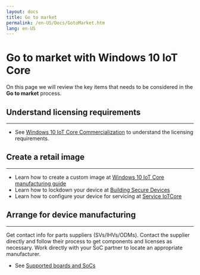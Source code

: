 ```yaml
---
layout: docs
title: Go to market
permalink: /en-US/Docs/GotoMarket.htm
lang: en-US
---
```


# Go to market with Windows 10 IoT Core 
On this page we will review the key items that needs to be considered in the **Go to market** process. 

## Understand licensing requirements
___

* See [Windows 10 IoT Core Commercialization](https://www.windowsforiotdevices.com/) to understand the licensing requirements.

## Create a retail image
___

* Learn how to create a custom image at [Windows 10 IoT Core manufacturing guide](https://msdn.microsoft.com/windows/hardware/commercialize/manufacture/iot/iot-core-manufacturing-guide)
* Learn how to lockdown your device at [Building Secure Devices]({{site.baseurl}}/{{page.lang}}/Docs/BuildingSecureDevices)
* Learn how to configure your device for servicing at [Service IoTCore](https://msdn.microsoft.com/windows/hardware/commercialize/service/iot/index)


## Arrange for device manufacturing  
___

Get contact info for parts suppliers (SVs/IHVs/ODMs). Contact the supplier directly and follow their process to get components and licenses as necessary. Work directly with your SoC partner to locate an appropriate manufacturer.

* See [Supported boards and SoCs](https://developer.microsoft.com/windows/iot/explore/deviceoptions)



